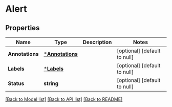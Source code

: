 # Alert

## Properties
Name | Type | Description | Notes
------------ | ------------- | ------------- | -------------
**Annotations** | [***Annotations**](Annotations.md) |  | [optional] [default to null]
**Labels** | [***Labels**](Labels.md) |  | [optional] [default to null]
**Status** | **string** |  | [optional] [default to null]

[[Back to Model list]](../README.md#documentation-for-models) [[Back to API list]](../README.md#documentation-for-api-endpoints) [[Back to README]](../README.md)

